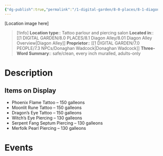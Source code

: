 ```yaml
---
{"dg-publish":true,"permalink":"/1-digital-garden/8-0-places/8-1-diagon-alley/8-1-29-pain-free-tattoos-and-piercings/","tags":["#place","diagon-alley","shop"]}
---
```


[Location image here]
>[!info]
>**Location type**::  Tattoo parlour and piercing salon
>**Located in**:: [[1 DIGITAL GARDEN/8.0 PLACES/8.1 Diagon Alley/8.01 Diagon Alley Overview\|Diagon Alley]]
>**Proprietor**:: [[1 DIGITAL GARDEN/7.0 PEOPLE/7.3 NPCs/Donaghan Wadcock\|Donaghan Wadcock]]
>**Three-Word Summary**:: safe/clean, every inch muralled, adults-only 

# Description


## Items on Display

- Phoenix Flame Tattoo – 150 galleons
- Moonlit Rune Tattoo – 150 galleons
- Dragon’s Eye Tattoo – 150 galleons
- Witch’s Eye Piercing – 130 galleons
- Serpent Fang Septum Piercing – 130 galleons
- Merfolk Pearl Piercing – 130 galleons

# Events

